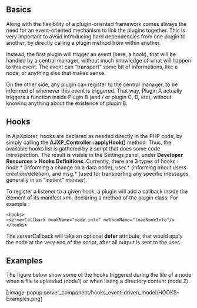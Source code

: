 ## Basics
Along with the flexibility of a plugin-oriented framework comes always the need for an event-oriented mechanism to link the plugins together. This is very important to avoid introducing hard dependencies from one plugin to another, by directly calling a plugin method from within another.

Instead, the first plugin will trigger an event (here, a hook), that will be handled by a central manager, without much knowledge of what will happen to this event. The event can “transport” some bit of informations, like a node, or anything else that makes sense.

On the other side, any plugin can register to the central manager, to be informed of whenever this event is triggered. That way, Plugin A actually triggers a function inside Plugin B (and / or plugin C, D, etc), without knowing anything about the existence of plugin B.

## Hooks
In AjaXplorer, hooks are declared as needed directly in the PHP code, by simply calling the **AJXP_Controller::applyHook()** method. Thus, the available hooks list is gathered by a script that does some code introspection. The result is visible in the Settings panel, under **Developer Resources > Hooks Definitions**. Currently, there are 3 types of hooks : node.* (informing a change on a data node), user.* (informing about users creation/deletion), and msg.* (used for transporting any specific messages, generally in an “instant” manner).

To register a listener to a given hook, a plugin will add a callback inside the **<hooks>** element of its manifest.xml, declaring a method of the plugin class. For example :

	<hooks>
	<serverCallback hookName="node.info" methodName="loadNodeInfo"/>
	</hooks>

The serverCallback will take an optional **defer** attribute, that would apply the node at the very end of the script, after all output is sent to the user.

## Examples
The figure below show some of the hooks triggered during the life of a node when a file is uploaded (node1) or when listing a directory content (node 2).

[:image-popup:server_component/hooks_event-driven_model/HOOKS-Examples.png]